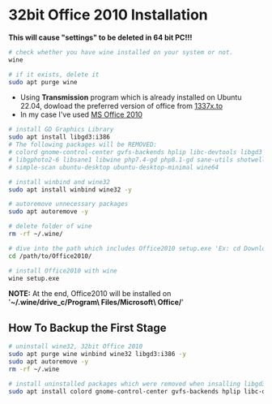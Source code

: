# 32bit Office 2010 Installation

**This will cause "settings" to be deleted in 64 bit PC!!!**

```BASH
# check whether you have wine installed on your system or not.
wine

# if it exists, delete it
sudo apt purge wine
```

- Using **Transmission** program which is already installed on Ubuntu 22.04, dowload the preferred version of office from [1337x.to](https://1337x.to/)
- In my case I've used [MS Office 2010](https://1337x.to/search/Microsoft+Office+Enterprise+2010+Corporate+Final+no+activation+required+Bellatrix/1/)

```BASH
# install GD Graphics Library
sudo apt install libgd3:i386
# The following packages will be REMOVED:
# colord gnome-control-center gvfs-backends hplip libc-devtools libgd3
# libgphoto2-6 libsane1 libwine php7.4-gd php8.1-gd sane-utils shotwell
# simple-scan ubuntu-desktop ubuntu-desktop-minimal wine64

# install winbind and wine32
sudo apt install winbind wine32 -y

# autoremove unnecessary packages
sudo apt autoremove -y

# delete folder of wine
rm -rf ~/.wine/

# dive into the path which includes Office2010 setup.exe 'Ex: cd Downloads/Microsoft\ Office\ Enterprise\ 2010\ Corporate\ Final\ \(no\ activation\ required\)\[Bellatrix\]'
cd /path/to/Office2010/

# install Office2010 with wine
wine setup.exe
```

**NOTE:** At the end, Office2010 will be installed on '**~/.wine/drive_c/Program\ Files/Microsoft\ Office/**'

## How To Backup the First Stage

```BASH
# uninstall wine32, 32bit Office 2010
sudo apt purge wine winbind wine32 libgd3:i386 -y
sudo apt autoremove -y
rm -rf ~/.wine

# install uninstalled packages which were removed when insalling libgd3:i386
sudo apt install colord gnome-control-center gvfs-backends hplip libc-devtools libgd3 libgphoto2-6 libsane1 libwine php7.4-gd php8.1-gd sane-utils shotwell simple-scan ubuntu-desktop ubuntu-desktop-minimal wine64 -y
```
